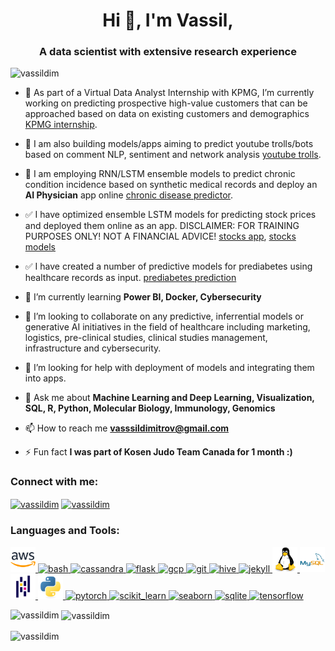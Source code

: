 <h1 align="center">Hi 👋, I'm Vassil, </h1>
<h3 align="center">A data scientist with extensive research experience</h3>

<p align="left"> <img src="https://komarev.com/ghpvc/?username=vassildim&label=Profile%20views&color=0e75b6&style=flat" alt="vassildim" /> </p>

- 💼 As part of a Virtual Data Analyst Internship with KPMG, I’m currently working on predicting prospective high-value customers that can be approached based on data on existing customers and demographics [KPMG internship](https://github.com/VassilDim/KPMG_internship).
- 💼 I am also building models/apps aiming to predict youtube trolls/bots based on comment NLP, sentiment and network analysis [youtube trolls](https://github.com/VassilDim/TrollDetect).
- 💼 I am employing RNN/LSTM ensemble models to predict chronic condition incidence based on synthetic medical records and deploy an **AI Physician** app online [chronic disease predictor](https://github.com/VassilDim/Prediabetes_MedRecords_RNN).

- ✅ I have optimized ensemble LSTM models for predicting stock prices and deployed them online as an app. DISCLAIMER: FOR TRAINING PURPOSES ONLY! NOT A FINANCIAL ADVICE! [stocks app](https://stocksapp-vd-fcel.streamlit.app/), [stocks models](https://github.com/VassilDim/Stocks)
- ✅ I have created a number of predictive models for prediabetes using healthcare records as input. [prediabetes prediction](https://github.com/VassilDim/Prediabetes_Prediction_From_MedRecords)

- 🌱 I’m currently learning **Power BI, Docker, Cybersecurity**

- 🤝 I’m looking to collaborate on any predictive, inferrential models or generative AI initiatives in the field of healthcare including marketing, logistics, pre-clinical studies, clinical studies management, infrastructure and cybersecurity.

-  👯 I’m looking for help with deployment of models and integrating them into apps.

- 💬 Ask me about **Machine Learning and Deep Learning, Visualization, SQL, R, Python, Molecular Biology, Immunology, Genomics**

- 📫 How to reach me **vasssildimitrov@gmail.com**

- ⚡ Fun fact **I was part of Kosen Judo Team Canada for 1 month :)**

<h3 align="left">Connect with me:</h3>
<p align="left">
<a href="https://linkedin.com/in/vassildim" target="blank"><img align="center" src="https://raw.githubusercontent.com/rahuldkjain/github-profile-readme-generator/master/src/images/icons/Social/linked-in-alt.svg" alt="vassildim" height="30" width="40" /></a>
<a href="https://kaggle.com/vassildim" target="blank"><img align="center" src="https://raw.githubusercontent.com/rahuldkjain/github-profile-readme-generator/master/src/images/icons/Social/kaggle.svg" alt="vassildim" height="30" width="40" /></a>
</p>

<h3 align="left">Languages and Tools:</h3>
<p align="left"> <a href="https://aws.amazon.com" target="_blank" rel="noreferrer"> <img src="https://raw.githubusercontent.com/devicons/devicon/master/icons/amazonwebservices/amazonwebservices-original-wordmark.svg" alt="aws" width="40" height="40"/> </a> <a href="https://www.gnu.org/software/bash/" target="_blank" rel="noreferrer"> <img src="https://www.vectorlogo.zone/logos/gnu_bash/gnu_bash-icon.svg" alt="bash" width="40" height="40"/> </a> <a href="https://cassandra.apache.org/" target="_blank" rel="noreferrer"> <img src="https://www.vectorlogo.zone/logos/apache_cassandra/apache_cassandra-icon.svg" alt="cassandra" width="40" height="40"/> </a> <a href="https://flask.palletsprojects.com/" target="_blank" rel="noreferrer"> <img src="https://www.vectorlogo.zone/logos/pocoo_flask/pocoo_flask-icon.svg" alt="flask" width="40" height="40"/> </a> <a href="https://cloud.google.com" target="_blank" rel="noreferrer"> <img src="https://www.vectorlogo.zone/logos/google_cloud/google_cloud-icon.svg" alt="gcp" width="40" height="40"/> </a> <a href="https://git-scm.com/" target="_blank" rel="noreferrer"> <img src="https://www.vectorlogo.zone/logos/git-scm/git-scm-icon.svg" alt="git" width="40" height="40"/> </a> <a href="https://hive.apache.org/" target="_blank" rel="noreferrer"> <img src="https://www.vectorlogo.zone/logos/apache_hive/apache_hive-icon.svg" alt="hive" width="40" height="40"/> </a> <a href="https://jekyllrb.com/" target="_blank" rel="noreferrer"> <img src="https://www.vectorlogo.zone/logos/jekyllrb/jekyllrb-icon.svg" alt="jekyll" width="40" height="40"/> </a> <a href="https://www.linux.org/" target="_blank" rel="noreferrer"> <img src="https://raw.githubusercontent.com/devicons/devicon/master/icons/linux/linux-original.svg" alt="linux" width="40" height="40"/> </a> <a href="https://www.mysql.com/" target="_blank" rel="noreferrer"> <img src="https://raw.githubusercontent.com/devicons/devicon/master/icons/mysql/mysql-original-wordmark.svg" alt="mysql" width="40" height="40"/> </a> <a href="https://pandas.pydata.org/" target="_blank" rel="noreferrer"> <img src="https://raw.githubusercontent.com/devicons/devicon/2ae2a900d2f041da66e950e4d48052658d850630/icons/pandas/pandas-original.svg" alt="pandas" width="40" height="40"/> </a> <a href="https://www.python.org" target="_blank" rel="noreferrer"> <img src="https://raw.githubusercontent.com/devicons/devicon/master/icons/python/python-original.svg" alt="python" width="40" height="40"/> </a> <a href="https://pytorch.org/" target="_blank" rel="noreferrer"> <img src="https://www.vectorlogo.zone/logos/pytorch/pytorch-icon.svg" alt="pytorch" width="40" height="40"/> </a> <a href="https://scikit-learn.org/" target="_blank" rel="noreferrer"> <img src="https://upload.wikimedia.org/wikipedia/commons/0/05/Scikit_learn_logo_small.svg" alt="scikit_learn" width="40" height="40"/> </a> <a href="https://seaborn.pydata.org/" target="_blank" rel="noreferrer"> <img src="https://seaborn.pydata.org/_images/logo-mark-lightbg.svg" alt="seaborn" width="40" height="40"/> </a> <a href="https://www.sqlite.org/" target="_blank" rel="noreferrer"> <img src="https://www.vectorlogo.zone/logos/sqlite/sqlite-icon.svg" alt="sqlite" width="40" height="40"/> </a> <a href="https://www.tensorflow.org" target="_blank" rel="noreferrer"> <img src="https://www.vectorlogo.zone/logos/tensorflow/tensorflow-icon.svg" alt="tensorflow" width="40" height="40"/> </a> </p>

<p><img align="left" src="https://github-readme-stats.vercel.app/api/top-langs?username=vassildim&show_icons=true&locale=en&layout=compact" alt="vassildim" /></p>

<p>&nbsp;<img align="center" src="https://github-readme-stats.vercel.app/api?username=vassildim&show_icons=true&locale=en" alt="vassildim" /></p>

<p><img align="center" src="https://github-readme-streak-stats.herokuapp.com/?user=vassildim&" alt="vassildim" /></p>

